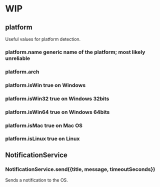 # WIP

## platform
Useful values for platform detection.
### platform.name generic name of the platform; most likely unreliable
### platform.arch
### platform.isWin   true on Windows
### platform.isWin32 true on Windows 32bits
### platform.isWin64 true on Windows 64bits
### platform.isMac true on Mac OS
### platform.isLinux true on Linux

## NotificationService
### NotificationService.send({title, message, timeoutSeconds})
Sends a notification to the OS.
